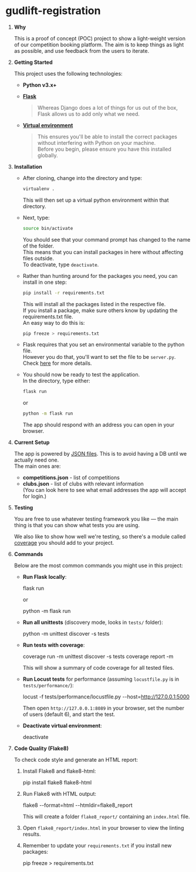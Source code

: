 # gudlift-registration

1. **Why**

   This is a proof of concept (POC) project to show a light-weight version of our competition booking platform. The aim is to keep things as light as possible, and use feedback from the users to iterate.

2. **Getting Started**

   This project uses the following technologies:

   - **Python v3.x+**
   - **[Flask](https://flask.palletsprojects.com/en/1.1.x/)**
     > Whereas Django does a lot of things for us out of the box, Flask allows us to add only what we need.

   - **[Virtual environment](https://virtualenv.pypa.io/en/stable/installation.html)**
     > This ensures you'll be able to install the correct packages without interfering with Python on your machine.  
     Before you begin, please ensure you have this installed globally.

3. **Installation**

   - After cloning, change into the directory and type:
     ```bash
     virtualenv .
     ```
     This will then set up a virtual python environment within that directory.

   - Next, type:
     ```bash
     source bin/activate
     ```
     You should see that your command prompt has changed to the name of the folder.  
     This means that you can install packages in here without affecting files outside.  
     To deactivate, type `deactivate`.

   - Rather than hunting around for the packages you need, you can install in one step:
     ```bash
     pip install -r requirements.txt
     ```
     This will install all the packages listed in the respective file.  
     If you install a package, make sure others know by updating the requirements.txt file.  
     An easy way to do this is:
     ```bash
     pip freeze > requirements.txt
     ```

   - Flask requires that you set an environmental variable to the python file.  
     However you do that, you'll want to set the file to be `server.py`.  
     Check [here](https://flask.palletsprojects.com/en/1.1.x/quickstart/#a-minimal-application) for more details.

   - You should now be ready to test the application.  
     In the directory, type either:
     ```bash
     flask run
     ```
     or
     ```bash
     python -m flask run
     ```
     The app should respond with an address you can open in your browser.

4. **Current Setup**

   The app is powered by [JSON files](https://www.tutorialspoint.com/json/json_quick_guide.htm). This is to avoid having a DB until we actually need one.  
   The main ones are:
   - **competitions.json** - list of competitions
   - **clubs.json** - list of clubs with relevant information  
     (You can look here to see what email addresses the app will accept for login.)

5. **Testing**

   You are free to use whatever testing framework you like — the main thing is that you can show what tests you are using.

   We also like to show how well we're testing, so there's a module called [coverage](https://coverage.readthedocs.io/en/coverage-5.1/) you should add to your project.

6. **Commands**

   Below are the most common commands you might use in this project:

   - **Run Flask locally**:
    
     flask run
    
     or
     
     python -m flask run
     

   - **Run all unittests** (discovery mode, looks in `tests/` folder):
     
     python -m unittest discover -s tests
     

   - **Run tests with coverage**:
     
     coverage run -m unittest discover -s tests
     coverage report -m
     
     This will show a summary of code coverage for all tested files.

   - **Run Locust tests** for performance (assuming `locustfile.py` is in `tests/performance/`):
    
     locust -f tests/performance/locustfile.py --host=http://127.0.0.1:5000
    
     Then open `http://127.0.0.1:8089` in your browser, set the number of users (default 6), and start the test.

   - **Deactivate virtual environment**:
    
     deactivate
7. **Code Quality (Flake8)**

   To check code style and generate an HTML report:

   1. Install Flake8 and flake8-html:
      
      pip install flake8 flake8-html
      
   2. Run Flake8 with HTML output:
      
      flake8 --format=html --htmldir=flake8_report
      
      This will create a folder `flake8_report/` containing an `index.html` file.

   3. Open `flake8_report/index.html` in your browser to view the linting results.

   4. Remember to update your `requirements.txt` if you install new packages:
      
      pip freeze > requirements.txt
    
      
    


